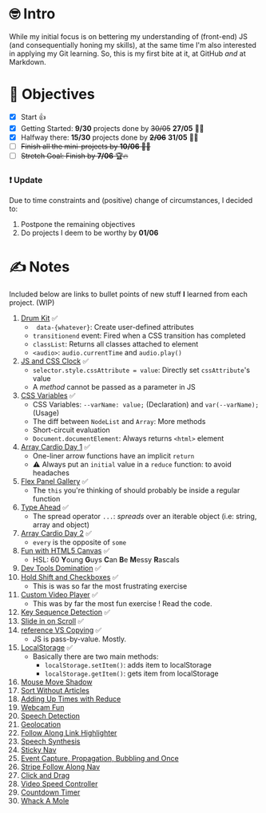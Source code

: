 # 🤓 Intro
While my initial focus is on bettering my understanding of (front-end) JS (and consequentially honing my skills), at the same time I'm also interested in applying my Git learning. So, this is my first bite at it, at GitHub *and* at Markdown.

# 🌠 Objectives
- [x] Start 👍
- [x] Getting Started: **9/30** projects done by ~~30/05~~ **27/05**  🥉💪
- [x] Halfway there: **15/30** projects done by ~~**2/06**~~ **31/05** 🥈💪
- [ ] ~~Finish all the mini-projects by **10/06** 🥇🎉~~
- [ ] ~~Stretch Goal: Finish by **7/06** 🏆🔥~~

### ❗️️ ️Update
Due to time constraints and (positive) change of circumstances, I decided to:
1. Postpone the remaining objectives
2. Do projects I deem to be worthy by **01/06**

# ✍️ Notes
Included below are links to bullet points of new stuff **I** learned from each project. (WIP)

1. [Drum Kit](/01%20-%20Drum%20Kit/readme.md) ✅
   *  ` data-{whatever}`: Create user-defined attributes
   *  `transitionend` event: Fired when a CSS transition has completed
   *  `classList`: Returns all classes attached to element
   *  `<audio>`: `audio.currentTime` and `audio.play()`
2. [JS and CSS Clock](/02%20-%20JS%20and%20CSS%20Clock/readme.md) ✅
   * `selector.style.cssAttribute = value`: Directly set `cssAttribute`'s value
   * A *method* cannot be passed as a parameter in JS
3. [CSS Variables](/03%20-%20CSS%20Variables/readme.md) ✅
   * CSS Variables: `--varName: value;` (Declaration) and `var(--varName);` (Usage)
   * The diff between `NodeList` and `Array`: More methods
   * Short-circuit evaluation
   * `Document.documentElement`: Always returns `<html>` element
4. [Array Cardio Day 1](/04%20-%20Array%20Cardio%20Day%201/readme.md) ✅
   * One-liner arrow functions have an implicit `return`
   * ⚠️ Always put an `initial` value in a `reduce` function: to avoid headaches
5. [Flex Panel Gallery](/05%20-%20Flex%20Panel%20Gallery/readme.md) ✅
   * The `this` you're thinking of should probably be inside a regular function
6. [Type Ahead](/06%20-%20Type%20Ahead/readme.md) ✅
   * The spread operator `...`: *spreads* over an iterable object (i.e: string, array and object)
7. [Array Cardio Day 2](/07%20-%20Array%20Cardio%20Day%202/readme.md) ✅
   * `every` is the opposite of `some`
8. [Fun with HTML5 Canvas](/08%20-%20Fun%20with%20HTML5%20Canvas/readme.md) ✅
   * HSL: 60 **Y**oung **G**uys **C**an **B**e **M**essy **R**ascals
9.  [Dev Tools Domination](/09%20-%20Dev%20Tools%20Domination/readme.md) ✅
10. [Hold Shift and Checkboxes](/10%20-%20Hold%20Shift%20and%20Checkboxes/readme.md) ✅
    * This is was so far the most frustrating exercise
11. [Custom Video Player](/11%20-%20Custom%20Video%20Player/readme.md) ✅
    * This was by far the most fun exercise ! Read the code.
12. [Key Sequence Detection](/12%20-%20Key%20Sequence%20Detection/readme.md) ✅
13. [Slide in on Scroll](/13%20-%20Slide%20in%20on%20Scroll/readme.md) ✅
14. [reference VS Copying](/14%20-%20reference%20VS%20Copying/readme.md) ✅
    * JS is pass-by-value. Mostly.
15. [LocalStorage](/15%20-%20LocalStorage/readme.md) ✅
    * Basically there are two main methods:
      * `localStorage.setItem()`: adds item to localStorage
      * `localStorage.getItem()`: gets item from localStorage
16. [Mouse Move Shadow](/16%20-%20Mouse%20Move%20Shadow/readme.md)
17. [Sort Without Articles](/17%20-%20Sort%20Without%20Articles/readme.md)
18. [Adding Up Times with Reduce](/18%20-%20Adding%20Up%20Times%20with%20Reduce/readme.md)
19. [Webcam Fun](/19%20-%20Webcam%20Fun/readme.md)
20. [Speech Detection](/20%20-%20Speech%20Detection/readme.md)
21. [Geolocation](/21%20-%20Geolocation/readme.md)
22. [Follow Along Link Highlighter](/22%20-%20Follow%20Along%20Link%20Highlighter/readme.md)
23. [Speech Synthesis](/23%20-%20Speech%20Synthesis/readme.md)
24. [Sticky Nav](/24%20-%20Sticky%20Nav/readme.md)
25. [Event Capture, Propagation, Bubbling and Once](/25%20-%20Event%20Capture%2C%20Propagation%2C%20Bubbling%20and%20Once/readme.md)
26. [Stripe Follow Along Nav](/26%20-%20Stripe%20Follow%20Along%20Nav/readme.md)
27. [Click and Drag](/27%20-%20Click%20and%20Drag/readme.md)
28. [Video Speed Controller](/28%20-%20Video%20Speed%20Controller/readme.md)
29. [Countdown Timer](/29%20-%20Countdown%20Timer/readme.md)
30. [Whack A Mole](/30%20-%20Whack%20A%20Mole/readme.md)